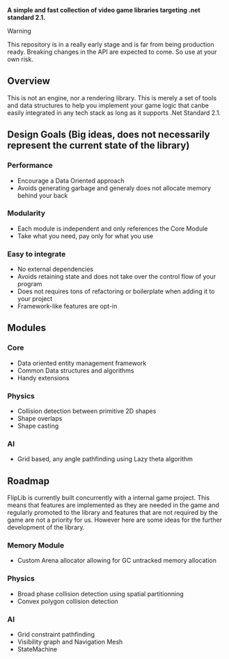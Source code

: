 **A simple and fast collection of video game libraries targeting .net standard 2.1.**

> [!WARNING]
> This repository is in a really early stage and is far from being production ready. Breaking changes in the API are expected to come. So use at your own risk.

## Overview
This is not an engine, nor a rendering library. This is merely a set of tools and data structures to help you implement your game logic that canbe easily integrated in any tech stack as long as it supports .Net Standard 2.1. 

## Design Goals (Big ideas, does not necessarily represent the current state of the library)
### Performance
- Encourage a Data Oriented approach
- Avoids generating garbage and generaly does not allocate memory behind your back

### Modularity
- Each module is independent and only references the Core Module
- Take what you need, pay only for what you use


### Easy to integrate
- No external dependencies
- Avoids retaining state and does not take over the control flow of your program
- Does not requires tons of refactoring or boilerplate when adding it to your project
- Framework-like features are opt-in

## Modules

### Core
- Data oriented entity management framework
- Common Data structures and algorithms
- Handy extensions

### Physics
- Collision detection between primitive 2D shapes
- Shape overlaps
- Shape casting

### AI
- Grid based, any angle pathfinding using Lazy theta algorithm

## Roadmap
FlipLib is currently built concurrently with a internal game project. This means that features are implemented as they are needed in the game and regularly promoted to the library and features that are not required by the game are not a priority for us. However here are some ideas for the further development of the library.

### Memory Module
- Custom Arena allocator allowing for GC untracked memory allocation

### Physics
- Broad phase collision detection using spatial partitionning
- Convex polygon collision detection

### AI
- Grid constraint pathfinding
- Visibility graph and Navigation Mesh
- StateMachine
